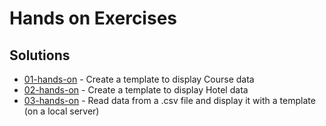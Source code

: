 # Hands on Exercises

## Solutions
- [01-hands-on](https://github.com/o-ifeanyi/gowebdev/tree/master/01-hands-on) - Create a template to display Course data
- [02-hands-on](https://github.com/o-ifeanyi/gowebdev/tree/master/02-hands-on) - Create a template to display Hotel data
- [03-hands-on](https://github.com/o-ifeanyi/gowebdev/tree/master/03-hands-on) - Read data from a .csv file and display it with a template (on a local server)